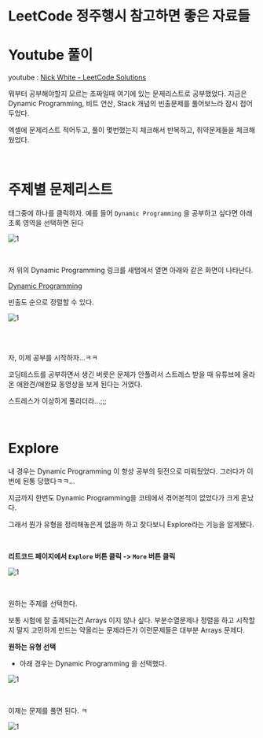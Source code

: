 # LeetCode 정주행시 참고하면 좋은 자료들

# Youtube 풀이

youtube : [Nick White - LeetCode Solutions](https://www.youtube.com/playlist?list=PLU_sdQYzUj2keVENTP0a5rdykRSgg9Wp-) <br>

뭐부터 공부해야할지 모르는 초짜일때 여기에 있는 문제리스트로 공부했었다. 지금은 Dynamic Programming, 비트 연산, Stack 개념의 빈출문제를 풀어보느라 잠시 접어두었다.<br>

엑셀에 문제리스트 적어두고, 풀이 몇번했는지 체크해서 반복하고, 취약문제들을 체크해뒀었다.<br>

<br>

# 주제별 문제리스트

태그중에 하나를 클릭하자. 예를 들어 `Dynamic Programming` 을 공부하고 싶다면 아래 초록 영역을 선택하면 된다

![1](./img/20220822-1.png)

<br>

저 위의 Dynamic Programming 링크를 새탭에서 열면 아래와 같은 화면이 나타난다.<br>

[Dynamic Programming](https://leetcode.com/tag/dynamic-programming/)<br>

빈출도 순으로 정렬할 수 있다.<br>

![1](./img/20220822-2.png)

<br>

<br>

자, 이제 공부를 시작하자...ㅋㅋ<br>

코딩테스트를 공부하면서 생긴 버릇은 문제가 안풀려서 스트레스 받을 때 유튜브에 올라온 애완견/애완묘 동영상을 보게 된다는 거였다.<br>

스트레스가 이상하게 풀리더라...;;;<br>

<br>

# Explore

내 경우는 Dynamic Programming 이 항상 공부의 뒷전으로 미뤄뒀었다. 그러다가 이번에 된통 당했다ㅋㅋ...<br>

지금까지 한번도 Dynamic Programming을 코테에서 겪어본적이 없었다가 크게 혼났다.<br>

그래서 뭔가 유형을 정리해놓은게 없을까 하고 찾다보니 Explore라는 기능을 알게됐다.<br>

<br>

**리트코드 페이지에서 `Explore` 버튼 클릭 -> `More` 버튼 클릭**<br>

![1](./img/20220822-3.png)

<br>

원하는 주제를 선택한다.<br>

보통 시험에 잘 출제되는건 Arrays 이지 않나 싶다. 부분수열문제나 정렬을 하고 시작할지 말지 고민하게 만드는 약올리는 문제라든가 이런문제들은 대부분 Arrays 문제다.<br>

**원하는 유형 선택**

- 아래 경우는 Dynamic Programming 을 선택했다.

![1](./img/20220822-4.png)

<br>

이제는 문제를 풀면 된다. ㅋ

![1](./img/20220822-5.png)